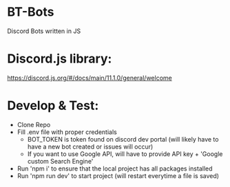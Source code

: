 # BT-Bots
Discord Bots written in JS

# Discord.js library:
https://discord.js.org/#/docs/main/11.1.0/general/welcome

# Develop & Test:
- Clone Repo
- Fill .env file with proper credentials
    - BOT_TOKEN is token found on discord dev portal (will likely have to have a new bot created or issues will occur)
    - If you want to use Google API, will have to provide API key + 'Google custom Search Engine'
- Run 'npm i' to ensure that the local project has all packages installed
- Run 'npm run dev' to start project (will restart everytime a file is saved)